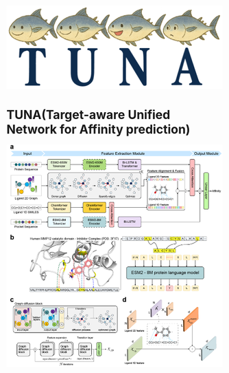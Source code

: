 ![head_fig](images/head_tuna.png)
# TUNA(Target-aware Unified Network for Affinity prediction)
![main_fig](images/main_fig.png)
